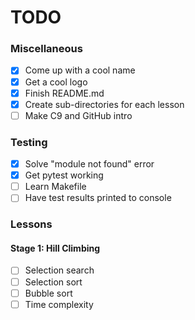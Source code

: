 # TODO

### Miscellaneous
- [x] Come up with a cool name
- [x] Get a cool logo
- [x] Finish README.md
- [x] Create sub-directories for each lesson
- [ ] Make C9 and GitHub intro

### Testing
- [x] Solve "module not found" error
- [x] Get pytest working
- [ ] Learn Makefile
- [ ] Have test results printed to console

### Lessons
#### Stage 1: Hill Climbing
- [ ] Selection search
- [ ] Selection sort
- [ ] Bubble sort
- [ ] Time complexity

